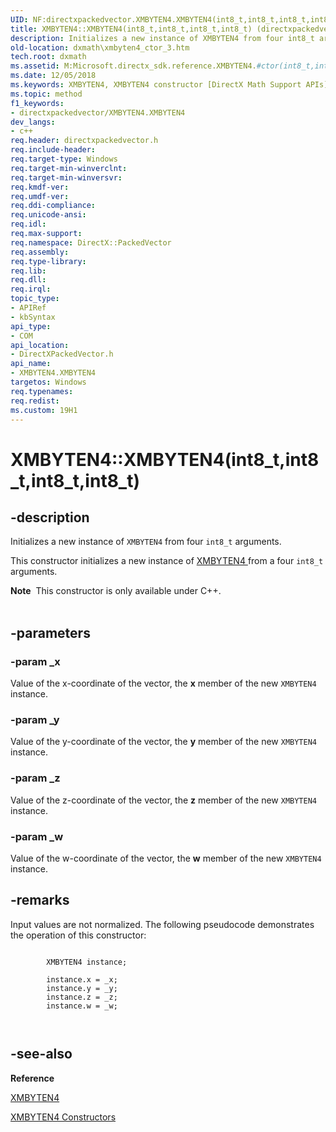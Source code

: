 ```yaml
---
UID: NF:directxpackedvector.XMBYTEN4.XMBYTEN4(int8_t,int8_t,int8_t,int8_t)
title: XMBYTEN4::XMBYTEN4(int8_t,int8_t,int8_t,int8_t) (directxpackedvector.h)
description: Initializes a new instance of XMBYTEN4 from four int8_t arguments.
old-location: dxmath\xmbyten4_ctor_3.htm
tech.root: dxmath
ms.assetid: M:Microsoft.directx_sdk.reference.XMBYTEN4.#ctor(int8_t,int8_t,int8_t,int8_t)
ms.date: 12/05/2018
ms.keywords: XMBYTEN4, XMBYTEN4 constructor [DirectX Math Support APIs], XMBYTEN4 constructor [DirectX Math Support APIs],XMBYTEN4 structure, XMBYTEN4 structure [DirectX Math Support APIs],XMBYTEN4 constructor, XMBYTEN4.XMBYTEN4, XMBYTEN4.XMBYTEN4(int8_t,int8_t,int8_t,int8_t), XMBYTEN4::XMBYTEN4, XMBYTEN4::XMBYTEN4(int8_t,int8_t,int8_t,int8_t), dxmath.xmbyten4_ctor_3
ms.topic: method
f1_keywords:
- directxpackedvector/XMBYTEN4.XMBYTEN4
dev_langs:
- c++
req.header: directxpackedvector.h
req.include-header: 
req.target-type: Windows
req.target-min-winverclnt: 
req.target-min-winversvr: 
req.kmdf-ver: 
req.umdf-ver: 
req.ddi-compliance: 
req.unicode-ansi: 
req.idl: 
req.max-support: 
req.namespace: DirectX::PackedVector
req.assembly: 
req.type-library: 
req.lib: 
req.dll: 
req.irql: 
topic_type:
- APIRef
- kbSyntax
api_type:
- COM
api_location:
- DirectXPackedVector.h
api_name:
- XMBYTEN4.XMBYTEN4
targetos: Windows
req.typenames: 
req.redist: 
ms.custom: 19H1
---
```


# XMBYTEN4::XMBYTEN4(int8_t,int8_t,int8_t,int8_t)


## -description


Initializes a new instance of <code>XMBYTEN4</code> from four <code>int8_t</code> arguments.
    

This constructor initializes a new instance of <a href="https://msdn.microsoft.com/62d61a35-8674-4855-b09c-f351363cd50b">XMBYTEN4 
	</a> from a
	four <code>int8_t</code> arguments.
<div class="alert"><b>Note</b>  This constructor is only available under C++.
    </div><div> </div>

## -parameters




### -param _x

Value of the x-coordinate of the vector, the <b>x</b> member of the new
		    <code>XMBYTEN4</code> instance.
		


### -param _y

Value of the y-coordinate of the vector, the <b>y</b> member of the new
		    <code>XMBYTEN4</code> instance.
		


### -param _z

Value of the z-coordinate of the vector, the <b>z</b> member of the new
		    <code>XMBYTEN4</code> instance.
		


### -param _w

Value of the w-coordinate of the vector, the <b>w</b> member of the new
		    <code>XMBYTEN4</code> instance.
		


## -remarks



Input values are not normalized. The following pseudocode demonstrates the operation of
	    this constructor:
	


```

	    XMBYTEN4 instance;

	    instance.x = _x; 
	    instance.y = _y; 
	    instance.z = _z; 
	    instance.w = _w;

	
```





## -see-also




<b>Reference</b>



<a href="https://docs.microsoft.com/windows/desktop/api/directxpackedvector/ns-directxpackedvector-xmbyten4">XMBYTEN4</a>



<a href="https://docs.microsoft.com/windows/desktop/dxmath/xmbyten4-ctor">XMBYTEN4 Constructors</a>
 

 


